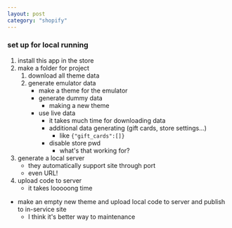 ```yaml
---
layout: post
category: "shopify"
---
```

### set up for local running
1. install this app in the store
1. make a folder for project
    1. download all theme data
    1. generate emulator data
        - make a theme for the emulator
        - generate dummy data
            - making a new theme
        - use live data
            - it takes much time for downloading data
            - additional data generating (gift cards, store settings...)
                - like `{"gift_cards":[]}`
            - disable store pwd
                - what's that working for?
1. generate a local server
    - they automatically support site through port
    - even URL!
1. upload code to server
    - it takes looooong time


- make an empty new theme and upload local code to server and publish to in-service site
    - I think it's better way to maintenance
